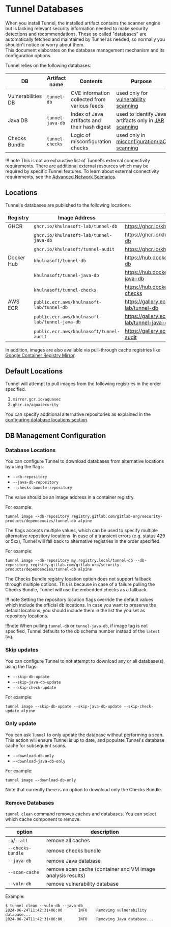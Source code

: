 # Tunnel Databases

When you install Tunnel, the installed artifact contains the scanner engine but is lacking relevant security information needed to make security detections and recommendations.
These so called "databases" are automatically fetched and maintained by Tunnel as needed, so normally you shouldn't notice or worry about them.   
This document elaborates on the database management mechanism and its configuration options.

Tunnel relies on the following databases:

DB | Artifact name | Contents | Purpose
--- | --- | --- | ---
Vulnerabilities DB | `tunnel-db` | CVE information collected from various feeds | used only for [vulnerability scanning](../scanner/vulnerability.md)
Java DB | `tunnel-java-db` | Index of Java artifacts and their hash digest | used to identify Java artifacts only in [JAR scanning](../coverage/language/java.md)
Checks Bundle | `tunnel-checks` | Logic of misconfiguration checks | used only in [misconfiguration/IaC scanning](../scanner/misconfiguration/check/builtin.md)

!!! note
    This is not an exhaustive list of Tunnel's external connectivity requirements.
    There are additional external resources which may be required by specific Tunnel features.
    To learn about external connectivity requirements, see the [Advanced Network Scenarios](../advanced/air-gap.md).

## Locations

Tunnel's databases are published to the following locations:

| Registry | Image Address | Link
| --- | --- | ---
| GHCR | `ghcr.io/khulnasoft-lab/tunnel-db` | <https://ghcr.io/khulnasoft-lab/tunnel-db>
| | `ghcr.io/khulnasoft-lab/tunnel-java-db` | <https://ghcr.io/khulnasoft-lab/tunnel-java-db>
| | `ghcr.io/khulnasoft/tunnel-audit` | <https://ghcr.io/khulnasoft/tunnel-audit>
| Docker Hub | `khulnasoft/tunnel-db` | <https://hub.docker.com/r/khulnasoft/tunnel-db>
| | `khulnasoft/tunnel-java-db` | <https://hub.docker.com/r/khulnasoft/tunnel-java-db>
| | `khulnasoft/tunnel-checks` | <https://hub.docker.com/r/khulnasoft/tunnel-checks>
| AWS ECR | `public.ecr.aws/khulnasoft-lab/tunnel-db` | <https://gallery.ecr.aws/khulnasoft-lab/tunnel-db>
| | `public.ecr.aws/khulnasoft-lab/tunnel-java-db` | <https://gallery.ecr.aws/khulnasoft-lab/tunnel-java-db>
| | `public.ecr.aws/khulnasoft/tunnel-audit` | <https://gallery.ecr.aws/khulnasoft/tunnel-audit>

In addition, images are also available via pull-through cache registries like [Google Container Registry Mirror](https://cloud.google.com/artifact-registry/docs/pull-cached-dockerhub-images).

## Default Locations

Tunnel will attempt to pull images from the following registries in the order specified.

1. `mirror.gcr.io/aquasec`
2. `ghcr.io/aquasecurity`

You can specify additional alternative repositories as explained in the [configuring database locations section](#database-locations).

## DB Management Configuration

### Database Locations

You can configure Tunnel to download databases from alternative locations by using the flags:

- `--db-repository`
- `--java-db-repository`
- `--checks-bundle-repository`

The value should be an image address in a container registry.

For example:

```
tunnel image --db-repository registry.gitlab.com/gitlab-org/security-products/dependencies/tunnel-db alpine
```

The flags accepts multiple values, which can be used to specify multiple alternative repository locations. In case of a transient errors (e.g. status 429 or 5xx), Tunnel will fall back to alternative registries in the order specified.

For example:

```
tunnel image --db-repository my.registry.local/tunnel-db --db-repository registry.gitlab.com/gitlab-org/security-products/dependencies/tunnel-db alpine
```

The Checks Bundle registry location option does not support fallback through multiple options. This is because in case of a failure pulling the Checks Bundle, Tunnel will use the embedded checks as a fallback.

!!! note 
    Setting the repository location flags override the default values which include the official db locations. In case you want to preserve the default locations, you should include them in the list the you set as repository locations.

!!!note
    When pulling `tunnel-db` or `tunnel-java-db`, if image tag is not specified, Tunnel defaults to the db schema number instead of the `latest` tag.

### Skip updates

You can configure Tunnel to not attempt to download any or all database(s), using the flags:

- `--skip-db-update`
- `--skip-java-db-update`
- `--skip-check-update`

For example:

```
tunnel image --skip-db-update --skip-java-db-update --skip-check-update alpine
```

### Only update

You can ask `Tunnel` to only update the database without performing a scan. This action will ensure Tunnel is up to date, and populate Tunnel's database cache for subsequent scans.

- `--download-db-only`
- `--download-java-db-only`

For example:

```
tunnel image --download-db-only
```

Note that currently there is no option to download only the Checks Bundle.

### Remove Databases

`tunnel clean` command removes caches and databases.
You can select which cache component to remove:

option | description
--- | ---
`-a`/`--all` | remove all caches
`--checks-bundle` | remove checks bundle
`--java-db` | remove Java database
`--scan-cache` | remove scan cache (container and VM image analysis results)
`--vuln-db` | remove vulnerability database

Example:

```
$ tunnel clean --vuln-db --java-db
2024-06-24T11:42:31+06:00       INFO    Removing vulnerability database...
2024-06-24T11:42:31+06:00       INFO    Removing Java database...
```

